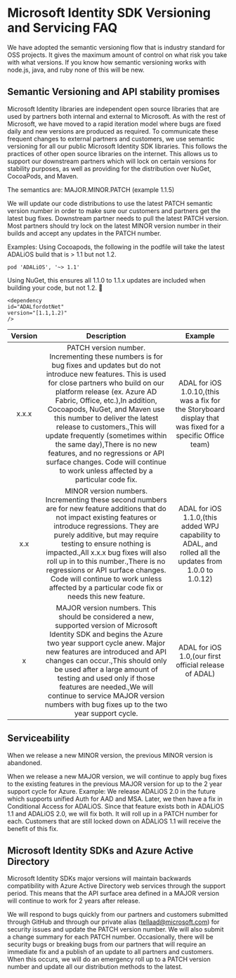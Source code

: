 # Microsoft Identity SDK Versioning and Servicing FAQ

We have adopted the semantic versioning flow that is industry standard for OSS projects. It gives the maximum amount of control on what risk you take with what versions. If you know how semantic versioning works with node.js, java, and ruby none of this will be new.

## Semantic Versioning and API stability promises

Microsoft Identity libraries are independent open source libraries that are used by partners both internal and external to Microsoft. As with the rest of Microsoft, we have moved to a rapid iteration model where bugs are fixed daily and new versions are produced as required. To communicate these frequent changes to external partners and customers, we use semantic versioning for all our public Microsoft Identity SDK libraries. This follows the practices of other open source libraries on the internet. This allows us to support our downstream partners which will lock on certain versions for stability purposes, as well as providing for the distribution over NuGet, CocoaPods, and Maven. 

The semantics are: MAJOR.MINOR.PATCH (example 1.1.5)

We will update our code distributions to use the latest PATCH semantic version number in order to make sure our customers and partners get the latest bug fixes. Downstream partner needs to pull the latest PATCH version. Most partners should try lock on the latest MINOR version number in their builds and accept any updates in the PATCH number. 

Examples: 
Using Cocoapods, the following in the podfile will take the latest ADALiOS build that is > 1.1 but not 1.2.
```
pod 'ADALiOS', '~> 1.1'
```

Using NuGet, this ensures all 1.1.0 to 1.1.x updates are included when building your code, but not 1.2. 

```
<dependency
id="ADALfordotNet"
version="[1.1,1.2)"
/>
```

| Version |                                                                                                                                                                                                                                                            Description                                                                                                                                                                                                                                                            |                                                  Example                                                  |
|:-------:|:---------------------------------------------------------------------------------------------------------------------------------------------------------------------------------------------------------------------------------------------------------------------------------------------------------------------------------------------------------------------------------------------------------------------------------------------------------------------------------------------------------------------------------:|:---------------------------------------------------------------------------------------------------------:|
| x.x.x   | PATCH version number. Incrementing these numbers is for bug fixes and updates but do not introduce new features. This is used for close partners who build on our platform release (ex. Azure AD Fabric, Office, etc.),In addition, Cocoapods, NuGet, and Maven use this number to deliver the latest release to customers.,This will update frequently (sometimes within the same day),There is no new features, and no regressions or API surface changes. Code will continue to work unless affected by a particular code fix. | ADAL for iOS 1.0.10,(this was a fix for the Storyboard display that was fixed for a specific Office team) |
| x.x     | MINOR version numbers. Incrementing these second numbers are for new feature additions that do not impact existing features or introduce regressions. They are purely additive, but may require testing to ensure nothing is impacted.,All x.x.x bug fixes will also roll up in to this number.,There is no regressions or API surface changes. Code will continue to work unless affected by a particular code fix or needs this new feature.                                                                                    | ADAL for iOS 1.1.0,(this added WPJ capability to ADAL, and rolled all the updates from 1.0.0 to 1.0.12)   |
| x       | MAJOR version numbers. This should be considered a new, supported version of Microsoft Identity SDK and begins the Azure two year support cycle anew. Major new features are introduced and API changes can occur.,This should only be used after a large amount of testing and used only if those features are needed.,We will continue to service MAJOR version numbers with bug fixes up to the two year support cycle.                                                                                                        | ADAL for iOS 1.0,(our first official release of ADAL)                                                     |

 

## Serviceability

When we release a new MINOR version, the previous MINOR version is abandoned. 

When we release a new MAJOR version, we will continue to apply bug fixes to the existing features in the previous MAJOR version for up to the 2 year support cycle for Azure. 
Example: We release ADALiOS 2.0 in the future which supports unified Auth for AAD and MSA. Later, we then have a fix in Conditional Access for ADALiOS. Since that feature exists both in ADALiOS 1.1 and ADALiOS 2.0, we will fix both. It will roll up in a PATCH number for each. Customers that are still locked down on ADALiOS 1.1 will receive the benefit of this fix. 

## Microsoft Identity SDKs and Azure Active Directory

Microsoft Identity SDKs major versions will maintain backwards compatibility with Azure Active Directory web services through the support period. This means that the API surface area defined in a MAJOR version will continue to work for 2 years after release. 

We will respond to bugs quickly from our partners and customers submitted through GitHub and through our private alias (tellaad@microsoft.com) for security issues and update the PATCH version number. We will also submit a change summary for each PATCH number. 
Occasionally, there will be security bugs or breaking bugs from our partners that will require an immediate fix and a publish of an update to all partners and customers. When this occurs, we will do an emergency roll up to a PATCH version number and update all our distribution methods to the latest. 
